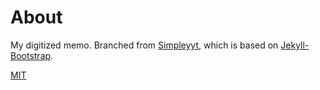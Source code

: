 # About

My digitized memo.
Branched from [Simpleyyt](https://github.com/Simpleyyt/simpleyyt.github.io), which is based on [Jekyll-Bootstrap](http://jekyllbootstrap.com).

[MIT](http://opensource.org/licenses/MIT)
